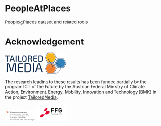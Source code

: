 # PeopleAtPlaces
People@Places dataset and related tools

# Acknowledgement

<img src="img/Tailored_Media_Logo_Final.png" width="200">

The research leading to these results has been funded partially by the program ICT of the Future by the Austrian Federal Ministry of Climate Action, Environment, Energy, Mobility, Innovation and Technology (BMK) in the project [TailoredMedia](https://www.joanneum.at/en/digital/reference-projects/tailoredmedia). 

<img src="img/BMK_Logo_srgb.png" width="100"><img src="img/FFG_Logo_DE_RGB_1000px.png" width="100">
